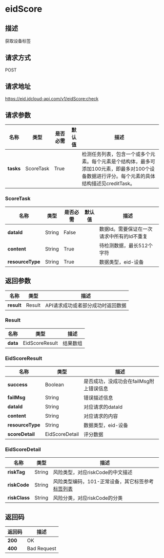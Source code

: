 # eidScore


## 描述
获取设备标签

## 请求方式
POST

## 请求地址
https://eid.jdcloud-api.com/v1/eidScore:check


## 请求参数
|名称|类型|是否必需|默认值|描述|
|---|---|---|---|---|
|**tasks**|ScoreTask|True| |检测任务列表，包含一个或多个元素。每个元素是个结构体，最多可添加100元素，即最多对100个设备数据进行评分。每个元素的具体结构描述见creditTask。|

### <div id="ScoreTask">ScoreTask</div>
|名称|类型|是否必需|默认值|描述|
|---|---|---|---|---|
|**dataId**|String|False| |数据Id。需要保证在一次请求中所有的Id不重复|
|**content**|String|True| |待检测数据，最长512个字符|
|**resourceType**|String|True| |数据类型，eid-设备|

## 返回参数
|名称|类型|描述|
|---|---|---|
|**result**|Result|API请求成功或者部分成功时返回数据|

### <div id="Result">Result</div>
|名称|类型|描述|
|---|---|---|
|**data**|EidScoreResult|结果数组|
### <div id="EidScoreResult">EidScoreResult</div>
|名称|类型|描述|
|---|---|---|
|**success**|Boolean|是否成功，没成功会在failMsg附上错误信息|
|**failMsg**|String|错误描述信息|
|**dataId**|String|对应请求的dataId|
|**content**|String|对应请求的内容|
|**resourceType**|String|数据类型，eid-设备|
|**scoreDetail**|EidScoreDetail|评分数据|
### <div id="EidScoreDetail">EidScoreDetail</div>
|名称|类型|描述|
|---|---|---|
|**riskTag**|String|风险类型，对应riskCode的中文描述|
|**riskCode**|String|风险类型编码，101-正常设备，其它标签参考[标签列表](https://docs.jdcloud.com/cn/device-fingerprint/label)|
|**riskClass**|String|风险分类，对应riskCode的分类|

## 返回码
|返回码|描述|
|---|---|
|**200**|OK|
|**400**|Bad Request|
